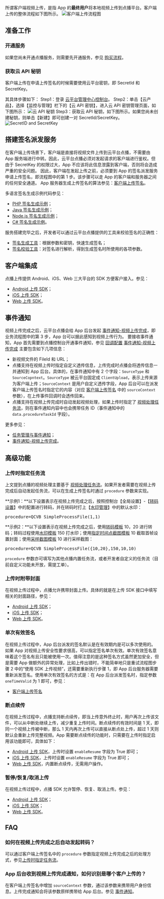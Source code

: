 <!-- ## 简介

随着终端用户个性化的需求愈加强烈，简单的文字交互已经不能满足用户的分享诉求。云平台点播支持用户将客户端上的视频文件直接上传到云端，并与点播的其它业务功能（比如转码、截图、防盗链等）无缝结合。

## 上传流程

![](https://mc.qcloudimg.com/static/img/1cb47b70ba7ab12ddf161f9576ca6849/image.png)

上图为客户端上传流程示意图，主要有4个参与对象，分别是：客户端、App 服务器、云平台点播系统 VOD 和云平台存储系统 COS。下面对流程图中的各步骤进行详细说明。

### 第一步：客户端从 App 服务器获取上传签名

客户端上传文件到云平台之前，VOD 需要检查客户端的上传行为是否已获得 App 服务器的授权。因此，客户端必须先从 App 服务器获取上传签名，并在请求上传信息时将该签名传递给 VOD。VOD 校验签名，只有在校验结果为“签名合法”的情况下，才允许客户端进行后续上传操作。

App 服务器生成签名的方式参照[客户端上传签名](/document/product/266/9221)。

***注意***：***千万不要*** 将 API 密钥（即 Secret ID 和 Secret Key）直接暴露给客户端，该信息一旦泄露可能引发严重的安全问题。API 密钥应只由 App 服务器保管。

### 第二步：客户端向 VOD 发起上传

客户端将文件上传到 COS 前，需要知道目标 COS Bucket、路径等信息。客户端向 VOD 发起上传，获取上传 COS 所需的信息。VOD 签名校验通过后为其分配上传信息。

客户端请求上传信息时，可以选择只上传视频（只请求视频文件的上传信息），或者同时上传视频和封面（同时请求视频文件和封面文件的上传信息）。

### 第三步：客户端向 COS 上传文件

客户端根据之前发起上传时获取的上传信息，调用 COS 的上传接口完成文件上传。

### 第四步：客户端向 VOD 确认上传

客户端成功上传文件到 COS 后，需要向 VOD 发起确认请求。收到确认上传的请求后，VOD 将返回视频的 fileId、视频播放地址、封面图片地址（如果有）等信息，并按照用户的要求对上传后的视频进行转码、打水印、截图等操作。

## 上传方式

### SDK

为了方便用户开发客户端上传功能，云点播提供了多种平台的 SDK：

* [Android SDK](/document/product/266/9237)
* [iOS SDK](/document/product/266/9238)
* [Web SDK](/document/product/266/9239)

SDK 封装了客户端和 VOD、COS 交互的细节，上传流程中的第二步到第四步，只需调用 SDK 中的一个接口即可全部完成。因此 ***强烈推荐*** 用户在 App 中集成点播提供的 SDK 来实现客户端上传。 -->



<!-- 
## 客户端视频上传综述

所谓客户端视频上传，是指 App 的**最终用户**将本地 App 上视频上传到点播平台。与服务端上传相比，客户端上传一般是由 App 的最终用户执行的，故而 App**不**应该也**不**可以将 API 秘钥(即 SecretId 和 SecretKey )暴露给客户端。

客户端上传的大致流程如下图所示。其中，1、2 步是由 App 服务端发起的，3、4、5 步是由点播后台发起的。

![架构图](https://mc.qcloudimg.com/static/img/434ab4671cfee79a7556ebcc0abdf49c/image.jpg)

### 获取签名

对应客户端视频上传业务逻辑图中的第 1 步。
点播服务端需要对所有视频上传请求进行校验，但 App 又不应该将 API 秘钥直接暴露给客户端。因此客户端在发起视频上传之前，需要在 App 后台申请上传签名。除了用作鉴权凭证之外，对视频的属性设置、视频上传完成之后的处理方式等，也都可以在上传签名中设置。

参见：[客户端上传签名](/document/product/266/9221)。

### 使用 SDK 上传视频

对应客户端视频上传业务逻辑图中的第 2 步。
点播提供了 iOS/Android/Web 三端的视频上传 SDK：

1. [iOS SDK](/document/product/266/7836)；
2. [Android SDK](/document/product/266/7837)；
3. [Web SDK](/document/product/266/7938)。

## 视频上传事件通知

对应客户端视频上传业务逻辑图中的第 3 步。
视频上传成功之后，如果 App 配置了视频上传完成通知，则点播会依照 App 配置的方式发起事件通知。
参见：[事件通知-视频上传完成](/document/product/266/7830)。

## 安全相关

### 单次有效签名

客户端从签名派发服务器中获取到了上传签名后，申请上传时点播后台首先会检验签名的合法性，并且会记录该签名已被使用。客户端再次上传的时候需要再从签名派发服务器中获取上传签名，这样可以有效的防止客户端获取一次签名后无限制上传视频的问题。

### 限制用户上传文件大小
暂不支持，敬请期待。 -->



所谓客户端视频上传，是指 App 的**最终用户**将本地视频上传到点播平台。客户端上传的整体流程如下图所示。
![客户端上传流程图](https://mc.qcloudimg.com/static/img/3ae581b8979639214fa9f355d03e940b/image.png)


## 准备工作

### 开通服务
如果您尚未开通点播服务，则需要先开通服务，参见 [购买流程](/document/product/266/2839)。

### 获取云 API 秘钥
客户端上传在申请上传签名的时候需要使用云平台密钥，即 SecretId 和 SecretKey。

其具体步骤如下：
Step1：登录 [云平台管理中心控制台](http://console.tce.fsphere.cn/)。
Step2：单击【云产品】，选择【监控与管理】栏下的【云 API 密钥】，进入云 API 密钥管理页面，如下图所示：
![云 API 秘钥](https://mccdn.qcloud.com/img568f5fb824757.png)
Step3：获取云 API 秘钥，如下图所示。如果您尚未创建秘钥，则单击【新建】即可创建一对 SecretId/SecretKey。
![SecretID and SecretKey](https://mc.qcloudimg.com/static/img/23f95aaa97adf3eeae3bf90470fe5122/image.png)

## 搭建签名派发服务

在客户端上传场景下，客户端是直接将视频文件上传到云平台点播，不需要由 App 服务端进行中转。因此，云平台点播必须对发起请求的客户端进行鉴权。但由于 SecretKey 的权限过大，App 不应该将此信息泄露到客户端，否则将会造成严重的安全问题。
因此，客户端在发起上传之前，必须要到 App 的签名派发服务申请上传签名，即流程图中的第 1 步。该步骤可以走 App 的客户端和服务器之间的任何安全通道。
App 服务器生成上传签名的算法参见：[客户端上传签名](/document/product/266/9221)。

多语言签名生成示例代码参见：

- [PHP 签名生成示例](/document/product/266/10638#php-.E7.AD.BE.E5.90.8D.E7.A4.BA.E4.BE.8B)；
- [Java 签名生成示例](/document/product/266/10638#java-.E7.AD.BE.E5.90.8D.E7.A4.BA.E4.BE.8B)；
- [Node.js 签名生成示例](/document/product/266/10638#node.js-.E7.AD.BE.E5.90.8D.E7.A4.BA.E4.BE.8B)；
- [C# 签名生成示例](/document/product/266/10638#c.23-.E7.AD.BE.E5.90.8D.E7.A4.BA.E4.BE.8B)。

服务搭建完毕之后，开发者可以通过云平台点播提供的工具来校验签名的正确性：

- [签名生成工具](https://video.qcloud.com/signature/ugcgenerate.html)：根据参数和密钥，快速生成签名；
- [签名校验工具](https://video.qcloud.com/signature/ugcdecode.html)：对签名进行解析，得到生成签名时所使用的各项参数。

## 客户端集成
点播上传提供 Android、iOS、Web 三大平台的 SDK 方便客户接入。参见：
- [Android 上传 SDK](/document/product/266/9539)；
- [iOS 上传 SDK](/document/product/266/13793)；
- [Web 上传 SDK](/document/product/266/9239)。


## 事件通知

视频上传完成之后，云平台点播会给 App 后台发起 [事件通知-视频上传完成](/document/product/266/7830)，即业务流程图中的第 3 步，App 台可以据此感知到视频上传行为。
要接收事件通知，App 首先需要到点播控制台开通事件通知，参见 [回调配置](/document/product/266/14058#.E5.9B.9E.E8.B0.83.E9.85.8D.E7.BD.AE)
 [事件通知-视频上传完成](/document/product/266/7830) 主要包含如下几项信息：

- 新视频文件的 FileId 和 URL；
- 点播支持在视频上传时指定自定义透传信息，上传完成时点播会将透传信息一并通知到 App 后台。具体的，在事件通知中有 2 个字段：`SourceType` 和 `SourceCopntext`。`SourceType` 被云平台固定成 `ClientUpload`，表示上传来源为客户端上传；`SourceContext` 是用户自定义透传字段，App 后台可以在派发客户端上传签名时指定它的内容（对应 [客户端上传签名](/document/product/266/9221) 中的 `sourceContext` 参数），在上传事件回调时会透传回来。
- 点播支持在视频上传完成时自动发起视频处理，如果上传时指定了 [视频处理任务流](/document/product/266/11700)，则在事件通知内容中也会携带任务 ID（事件通知中的 `data.procedureTaskId` 字段）。

更多参见：
- [任务管理与事件通知](/document/product/266/7829)；
- [事件通知-视频上传完成](/document/product/266/7830)。

## 高级功能

### 上传时指定任务流
上文提到点播的视频处理主要基于 [视频处理任务流](/document/product/266/11700)。如果开发者需要在视频上传完成后自动发起任务流，可以在生成上传签名时通过 `procedure` 参数来实现。

**示例1：**以下设置表示在视频上传完成之后，按照控制台【全局设置】-【[转码设置](http://tce.fsphere.cn/document/product/266/14058#.E8.BD.AC.E7.A0.81.E8.AE.BE.E7.BD.AE)】中的配置进行转码，并在转码时打上【[水印管理](http://tce.fsphere.cn/document/product/266/14059)】中的默认水印：

<pre>
procedure=QCVB_SimpleProcessFile(1,1)
</pre>

**示例2：**以下设置表示在视频上传完成之后，使用[转码模板](http://tce.fsphere.cn/document/product/266/11701#.E8.BD.AC.E7.A0.81.E6.A8.A1.E6.9D.BF) 10，20 进行转码；转码过程使用[水印模板](http://tce.fsphere.cn/document/product/266/11701#.E6.B0.B4.E5.8D.B0.E6.A8.A1.E6.9D.BF) 150 打水印；使用[指定时间点截图模板](http://tce.fsphere.cn/document/product/266/11702#.E6.8C.87.E5.AE.9A.E6.97.B6.E9.97.B4.E7.82.B9.E6.88.AA.E5.9B.BE.E6.A8.A1.E6.9D.BF) 10 截取首帧设置封面；使用[采样截图模板](http://tce.fsphere.cn/document/product/266/11702#.E9.87.87.E6.A0.B7.E6.88.AA.E5.9B.BE.E6.A8.A1.E6.9D.BF) 10 进行采样截图：

<pre>
procedure=QCVB_SimpleProcessFile({10,20},150,10,10)
</pre>

`procedure` 参数亦可填写为其他点播内置任务流，或者开发者自定义的任务流（目前自定义功能未开放，需提工单）。

### 上传时附带封面
在视频上传过程中，点播允许携带封面上传。具体的就是在上传 SDK 接口中填写相关的封面路径，参见：

- [Android 上传 SDK](/document/product/266/9539)；
- [iOS 上传 SDK](/document/product/266/13793)；
- [Web 上传 SDK](/document/product/266/9239)。

### 单次有效签名

在视频上传过程中，App 后台派发的签名默认是在有效期内是可以多次使用的。如果 App 对视频上传安全性要求很高，可以指定签名单次有效。单次有效签名意味着这个签名有且只能被使用一次。值得注意的是这种签名方式虽然更加安全，但是需要 App 做额外的异常处理，比如上传出错时，不能简单地只是重试流程图步骤 2 中的“使用 SDK 上传视频”，还需要重新执行步骤 1，即 App 后台服务器需要重新派发签名。使用单次有效签名的方式是：在 App 后台派发签名时，指定参数 `oneTimeValid` 为 1 即可，参见：
- [客户端上传签名](/document/product/266/9221)

### 断点续传
在视频上传过程中，点播支持断点续传，即当上传意外终止时，用户再次上传该文件，可以从中断处继续上传，减少重复上传时间。断点续传的有效时间是 1 天，即同一个视频上传被中断，那么 1 天内再次上传可以直接从断点处上传，超过 1 天则默认会重新上传完整视频。App 需要断点续传的功能时，只需要在上传时指定启用该功能即可，具体如下：
- [Android 上传 SDK](/document/product/266/9539)，上传时设置 `enableResume` 字段为 True 即可；
- [iOS 上传 SDK](/document/product/266/13793)，上传时设置 `enableResume` 字段为 True 即可；
- [Web 上传 SDK](/document/product/266/9239)，内置断点续传，无需用户操作。


### 暂停/恢复/取消上传
在视频上传过程中，点播 SDK 允许暂停、恢复、取消上传。参见：
- [Android 上传 SDK](/document/product/266/9539)；
- [iOS 上传 SDK](/document/product/266/13793)；
- [Web 上传 SDK](/document/product/266/9239)。

## FAQ

### 如何在视频上传完成之后自动发起转码？
可以通过客户端上传签名中的 `procedure` 参数指定视频上传完成之后的处理方式，参见[上传时指定任务流](#.E4.B8.8A.E4.BC.A0.E6.97.B6.E6.8C.87.E5.AE.9A.E4.BB.BB.E5.8A.A1.E6.B5.81)。

### App 后台收到视频上传完成通知，如何识别是哪个客户上传的？
在客户端上传签名中增加 `sourceContext` 参数，通过该参数来携带用户身份信息。上传完成通知会将该参数原样携带给 App 后台。参见 [事件通知](#.E4.BA.8B.E4.BB.B6.E9.80.9A.E7.9F.A5)。
